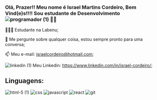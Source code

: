 

<!--
**israel-cordeiro/israel-cordeiro** is a ✨ _special_ ✨ repository because its `README.md` (this file) appears on your GitHub profile.

Here are some ideas to get you started:

- 🔭 I’m currently working on ...
- 🌱 I’m currently learning ...
- 👯 I’m looking to collaborate on ...
- 🤔 I’m looking for help with ...
- 💬 Ask me about ...
- 📫 How to reach me: ...
- 😄 Pronouns: ...
- ⚡ Fun fact: ...
-->

### Olá, Prazer!! Meu nome é Israel Martins Cordeiro, Bem Vind(e)s!!!! Sou estudante de Desenvolvimento ![programador (1)](https://user-images.githubusercontent.com/85313042/134516588-6057fc1c-c015-435a-a279-8843b997f8ef.png) 🏳️‍🌈



 👨🏻‍💻 Estudante na Labenu;
 
 💬 Me pergunte sobre qualquer coisa, estou sempre pronto para uma conversa;
 
 📫 Meu e-mail: israelcordeiro@hotmail.com;
 
![linkedin (1)](https://user-images.githubusercontent.com/85313042/134530793-9111d3bc-e069-45f8-ae06-07c95c1f517d.png) Meu Linkedin: https://www.linkedin.com/in/israel-cordeiro/;


 
 ## Linguagens:

![html-5 (1)](https://user-images.githubusercontent.com/85313042/134521401-e944f610-081f-4247-a828-4e41f44712c0.png)    ![css](https://user-images.githubusercontent.com/85313042/134522346-89366eb6-c610-44cc-8199-8f23d130aa87.png)      ![javascript](https://user-images.githubusercontent.com/85313042/134522694-5c895c2c-b330-4f50-a7f6-b0d3d958aabe.png)   ![react](https://user-images.githubusercontent.com/85313042/134523057-7dcfc60e-73bc-41bd-9fb7-98a6969bf634.png)   ![git](https://user-images.githubusercontent.com/85313042/134523273-a404c3fa-6274-4065-a40e-df9e6379f41c.png)  








 
 
